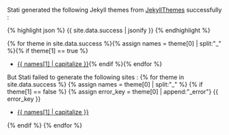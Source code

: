 Stati generated the following Jekyll themes from [JekyllThemes](http://jekyllthemes.org/) successfully : 

{% highlight json %}
{{ site.data.success | jsonify }}
{% endhighlight %}

{% for theme in site.data.success %}{% assign names = theme[0] | split:"_" %}{% if theme[1] == true %}
- [{{ names[1] | capitalize }}](https://github.com/{{names[0]}}/{{names[1]}}){% endif %}{% endfor %}

But Stati failed to generate the following sites : 
{% for theme in site.data.success %}
{% assign names = theme[0] | split:"_" %}
{% if theme[1] == false %}
{% assign error_key = theme[0] | append:"_error"}
{{ error_key }}
- [{{ names[1] | capitalize }}](https://github.com/{{names[0]}}/{{names[1]}})

{% endif %}
{% endfor %}